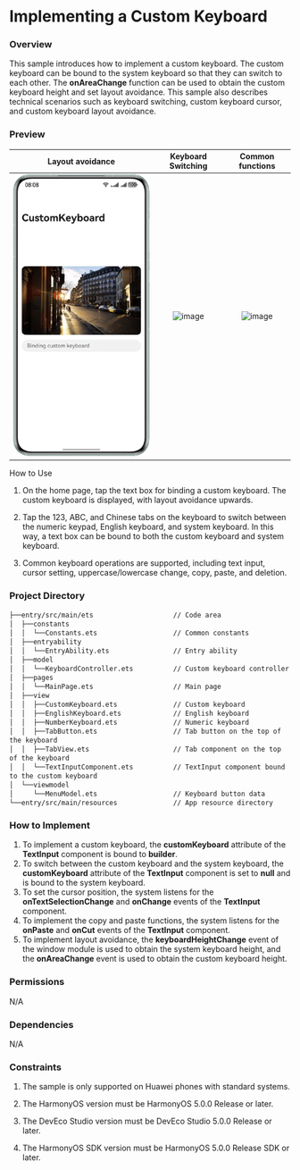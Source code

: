 # Implementing a Custom Keyboard

### Overview

This sample introduces how to implement a custom keyboard. The custom keyboard can be bound to the system keyboard so that they can switch to each other. The **onAreaChange** function can be used to obtain the custom keyboard height and set layout avoidance. This sample also describes technical scenarios such as keyboard switching, custom keyboard cursor, and custom keyboard layout avoidance.

### Preview
|             Layout avoidance              |             Keyboard Switching             |            Common functions             |
|:-----------------------------------------:|:------------------------------------------:|:---------------------------------------:|
| ![image](screenshots/device/avoid.en.gif) | ![image](screenshots/device/switch.en.gif) | ![image](screenshots/device/use.en.gif) |


How to Use

1. On the home page, tap the text box for binding a custom keyboard. The custom keyboard is displayed, with layout avoidance upwards.

2. Tap the 123, ABC, and Chinese tabs on the keyboard to switch between the numeric keypad, English keyboard, and system keyboard. In this way, a text box can be bound to both the custom keyboard and system keyboard.

3. Common keyboard operations are supported, including text input, cursor setting, uppercase/lowercase change, copy, paste, and deletion.


### Project Directory

```
├──entry/src/main/ets	                 // Code area
│  ├──constants
│  │  └──Constants.ets                   // Common constants
│  ├──entryability
│  │  └──EntryAbility.ets                // Entry ability
│  ├──model
│  │  └──KeyboardController.ets          // Custom keyboard controller
│  ├──pages
│  │  └──MainPage.ets                    // Main page
│  ├──view
│  │  ├──CustomKeyboard.ets              // Custom keyboard
│  │  ├──EnglishKeyboard.ets             // English keyboard
│  │  ├──NumberKeyboard.ets              // Numeric keyboard
│  │  ├──TabButton.ets                   // Tab button on the top of the keyboard
│  │  ├──TabView.ets                     // Tab component on the top of the keyboard
│  │  └──TextInputComponent.ets          // TextInput component bound to the custom keyboard
│  └──viewmodel
│     └──MenuModel.ets                   // Keyboard button data
└──entry/src/main/resources              // App resource directory
```

### How to Implement

1. To implement a custom keyboard, the **customKeyboard** attribute of the **TextInput** component is bound to **builder**.
2. To switch between the custom keyboard and the system keyboard, the **customKeyboard** attribute of the **TextInput** component is set to **null** and is bound to the system keyboard.
3. To set the cursor position, the system listens for the **onTextSelectionChange** and **onChange** events of the **TextInput** component.
4. To implement the copy and paste functions, the system listens for the **onPaste** and **onCut** events of the **TextInput** component.
5. To implement layout avoidance, the **keyboardHeightChange** event of the window module is used to obtain the system keyboard height, and the **onAreaChange** event is used to obtain the custom keyboard height.

### Permissions
N/A

### Dependencies
N/A

### Constraints

1. The sample is only supported on Huawei phones with standard systems.

2. The HarmonyOS version must be HarmonyOS 5.0.0 Release or later.

3. The DevEco Studio version must be DevEco Studio 5.0.0 Release or later.

4. The HarmonyOS SDK version must be HarmonyOS 5.0.0 Release SDK or later.